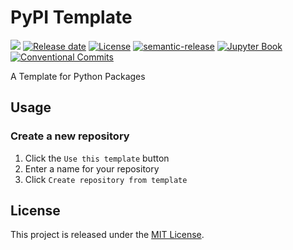 # PyPI Template

![][version-image]
[![Release date][release-date-image]][release-url]
[![License][license-image]][license-url]
[![semantic-release][semantic-image]][semantic-url]
[![Jupyter Book][jupyter-book-image]][jupyter-book-url]
[![Conventional Commits][conventional-commits-image]][conventional-commits-url]

A Template for Python Packages

## Usage

### Create a new repository

1. Click the `Use this template` button
2. Enter a name for your repository
3. Click `Create repository from template`

## License

This project is released under the [MIT License][license-url].

<!-- Links: -->

[version-image]: https://img.shields.io/github/v/release/entelecheia/pypi-template?sort=semver
[release-date-image]: https://img.shields.io/github/release-date/entelecheia/pypi-template
[release-url]: https://github.com/entelecheia/pypi-template/releases
[semantic-image]: https://img.shields.io/badge/%20%20%F0%9F%93%A6%F0%9F%9A%80-semantic--release-e10079.svg
[semantic-url]: https://github.com/semantic-release/semantic-release
[license-image]: https://img.shields.io/github/license/entelecheia/pypi-template
[license-url]: https://github.com/entelecheia/pypi-template/blob/main/LICENSE
[changelog-url]: https://github.com/entelecheia/pypi-template/blob/main/docs/CHANGELOG.md
[jupyter-book-image]: https://jupyterbook.org/en/stable/_images/badge.svg
[jupyter-book-url]: https://jupyterbook.org
[conventional-commits-image]: https://img.shields.io/badge/Conventional%20Commits-1.0.0-%23FE5196?logo=conventionalcommits&logoColor=white
[conventional-commits-url]: https://conventionalcommits.org
